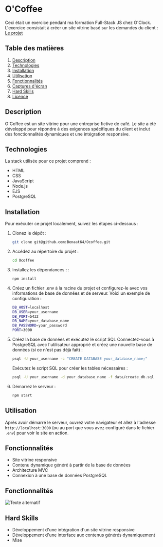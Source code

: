 # O'Coffee

Ceci était un exercice pendant ma formation Full-Stack JS chez O'Clock. L'exercice consistait à créer un site vitrine basé sur les demandes du client : 
[Le projet](./docs/demande-client/)

## Table des matières
1. [Description](#description)
2. [Technologies](#technologies)
3. [Installation](#installation)
4. [Utilisation](#utilisation)
5. [Fonctionnalités](#fonctionnalités)
6. [Captures d'écran](#captures-décran)
7. [Hard Skills](#hard-skills)
8. [Licence](#licence)

## Description

O'Coffee est un site vitrine pour une entreprise fictive de café. Le site a été développé pour répondre à des exigences spécifiques du client et inclut des fonctionnalités dynamiques et une intégration responsive.

## Technologies

La stack utilisée pour ce projet comprend :

- HTML
- CSS
- JavaScript
- Node.js
- EJS
- PostgreSQL

## Installation

Pour exécuter ce projet localement, suivez les étapes ci-dessous :

1. Clonez le dépôt :
   ```sh
   git clone git@github.com:Benaat64/Ocoffee.git
   ```
   
2. Accédez au répertoire du projet :
   ```sh
   cd Ocoffee
   ```

3. Installez les dépendances : :
   ```sh
   npm install
   ```
4. Créez un fichier .env à la racine du projet et configurez-le avec vos informations de base de données et de serveur. Voici un exemple de configuration :
   ```sh
   DB_HOST=localhost
   DB_USER=your_username
   DB_PORT=5432
   DB_NAME=your_database_name
   DB_PASSWORD=your_password
   PORT=3000
   ```
5. Créez la base de données et exécutez le script SQL 
Connectez-vous à PostgreSQL avec l'utilisateur approprié et créez une nouvelle base de données (si ce n'est pas déjà fait) :
   ```sh
   psql -U your_username -c "CREATE DATABASE your_database_name;"
   ```
   Exécutez le script SQL pour créer les tables nécessaires :
   ```sh
   psql -U your_username -d your_database_name -f data/create_db.sql  
   ```
6. Démarrez le serveur :
   ```sh
   npm start
   ```
## Utilisation

Après avoir démarré le serveur, ouvrez votre navigateur et allez à l'adresse `http://localhost:3000` (ou au port que vous avez configuré dans le fichier `.env`) pour voir le site en action.


## Fonctionnalités

- Site vitrine responsive
- Contenu dynamique généré à partir de la base de données
- Architecture MVC
- Connexion à une base de données PostgreSQL

## Fonctionnalités
![Texte alternatif](chemin/vers/l'image.png)

## Hard Skills

- Développement d'une intégration d'un site vitrine responsive
- Développement d'une interface aux contenus générés dynamiquement
- Mise

